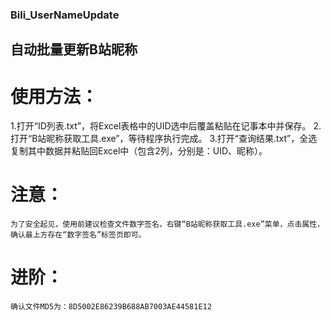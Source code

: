 ### Bili_UserNameUpdate

## 自动批量更新B站昵称

# 使用方法：
1.打开“ID列表.txt”，将Excel表格中的UID选中后覆盖粘贴在记事本中并保存。
2.打开“B站昵称获取工具.exe”，等待程序执行完成。
3.打开“查询结果.txt”，全选复制其中数据并粘贴回Excel中（包含2列，分别是：UID、昵称）。

# 注意：
    为了安全起见，使用前建议检查文件数字签名，右键“B站昵称获取工具.exe”菜单，点击属性，
    确认最上方存在“数字签名”标签页即可。
# 进阶：
    确认文件MD5为：8D5002E86239B688AB7003AE44581E12
